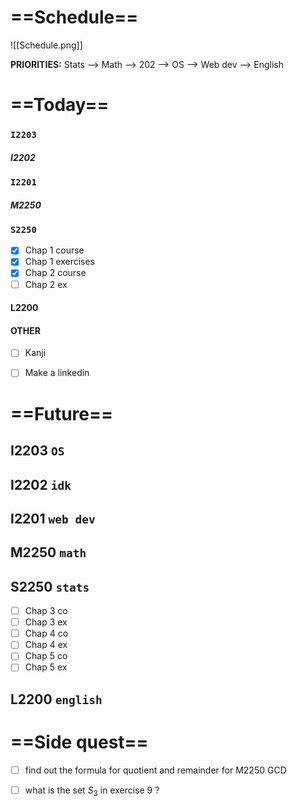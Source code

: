 # ==Schedule==
![[Schedule.png]]

**PRIORITIES:** Stats -->  Math --> 202 -->  OS --> Web dev --> English

# ==Today==
### `I2203`

##### I2202

### `I2201`

##### M2250

### `S2250`
- [x] Chap 1 course
- [x] Chap 1 exercises
- [x] Chap 2 course
- [ ] Chap 2 ex

#### L2200
#### OTHER
- [ ] Kanji
- [ ] Make a linkedin

	
# ==Future==


## I2203 `OS`

## I2202 `idk`

## I2201 `web dev`


## M2250 `math`

## S2250 `stats`
- [ ] Chap 3 co
- [ ] Chap 3 ex
- [ ] Chap 4 co
- [ ] Chap 4 ex
- [ ] Chap 5 co
- [ ] Chap 5 ex
 
## L2200 `english`

# ==Side quest==
- [ ] find out the formula for quotient and remainder for M2250 GCD
- [ ] what is the set $S_3$ in exercise 9 ?

